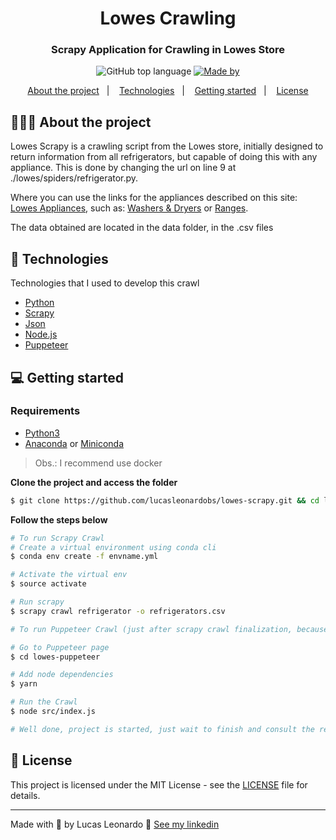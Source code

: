 <h1 align="center">
  Lowes Crawling
</h1>

<h3 align="center">
  Scrapy Application for Crawling in Lowes Store
</h3>


<p align="center">
  <img alt="GitHub top language" src="https://img.shields.io/github/languages/top/lucasleonardobs/lowes-scrapy">

  <a href="https://www.linkedin.com/in/lucasleonardobs/">
    <img alt="Made by" src="https://img.shields.io/badge/made%20by-Lucas%20Leonardo-gree">
  </a>
</p>

<p align="center">
  <a href="#-about-the-project">About the project</a>&nbsp;&nbsp;&nbsp;|&nbsp;&nbsp;&nbsp;
  <a href="#-technologies">Technologies</a>&nbsp;&nbsp;&nbsp;|&nbsp;&nbsp;&nbsp;
  <a href="#-getting-started">Getting started</a>&nbsp;&nbsp;&nbsp;|&nbsp;&nbsp;&nbsp;
  <a href="#-license">License</a>
</p>

## 👨🏻‍💻 About the project

<p>
Lowes Scrapy is a crawling script from the Lowes store, initially designed to return information from all refrigerators, but capable of doing this with any appliance. This is done by changing the url on line 9 at ./lowes/spiders/refrigerator.py.

Where you can use the links for the appliances described on this site: [Lowes Appliances](https://www.lowes.com/c/Appliances?int_cmp=Homepage:A2:MajorAppliances:Other:PC_Appliances), such as: [Washers & Dryers](https://www.lowes.com/c/Washers-dryers-Appliances) or [Ranges](https://www.lowes.com/c/Ranges-Appliances).

The data obtained are located in the data folder, in the .csv files
</p>

## 🚀 Technologies

Technologies that I used to develop this crawl

- [Python](https://www.python.org/)
- [Scrapy](https://scrapy.org/)
- [Json](https://docs.python.org/3/library/json.html)
- [Node.js](https://nodejs.org/en/)
- [Puppeteer](https://pptr.dev)

## 💻 Getting started
### Requirements

- [Python3](https://www.python.org/)
- [Anaconda](https://classic.yarnpkg.com/) or [Miniconda](https://docs.conda.io/en/latest/miniconda.html)

> Obs.: I recommend use docker

**Clone the project and access the folder**

```bash
$ git clone https://github.com/lucasleonardobs/lowes-scrapy.git && cd lowes-scrapy
```

**Follow the steps below**

```bash
# To run Scrapy Crawl
# Create a virtual environment using conda cli
$ conda env create -f envname.yml

# Activate the virtual env
$ source activate

# Run scrapy
$ scrapy crawl refrigerator -o refrigerators.csv

# To run Puppeteer Crawl (just after scrapy crawl finalization, because it uses the CSV file generated by Scrapy Crawl)

# Go to Puppeteer page
$ cd lowes-puppeteer

# Add node dependencies
$ yarn

# Run the Crawl
$ node src/index.js

# Well done, project is started, just wait to finish and consult the refrigerators.csv (and prices.csv, not work atually) file!
```


## 📝 License

This project is licensed under the MIT License - see the [LICENSE](LICENSE) file for details.

---

Made with 💜 by Lucas Leonardo 👋 [See my linkedin](https://www.linkedin.com/in/lucasleonardobs/)